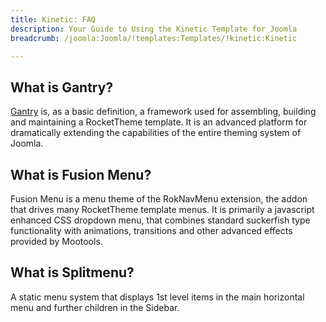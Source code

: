 ```yaml
---
title: Kinetic: FAQ
description: Your Guide to Using the Kinetic Template for Joomla
breadcrumb: /joomla:Joomla/!templates:Templates/!kinetic:Kinetic

---
```


What is Gantry?
-----
[Gantry][gantry] is, as a basic definition, a framework used for assembling, building and maintaining a RocketTheme template. It is an advanced platform for dramatically extending the capabilities of the entire theming system of Joomla.

What is Fusion Menu?
-----
Fusion Menu is a menu theme of the RokNavMenu extension, the addon that drives many RocketTheme template menus. It is primarily a javascript enhanced CSS dropdown menu, that combines standard suckerfish type functionality with animations, transitions and other advanced effects provided by Mootools.

What is Splitmenu?
-----
A static menu system that displays 1st level items in the main horizontal menu and further children in the Sidebar.

[gantry]: http://gantry-framework.org/
[features]: http://demo.rockettheme.com/joomla-Templates/kinetic/features
[font]: http://www.fontsquirrel.com/fonts/ubuntu
[forum]: http://www.rockettheme.com/forum/joomla-template-kinetic/
[dropdown]: http://demo.rockettheme.com/joomla-Templates/kinetic/features/menu-options
[splitmenu]: http://demo.rockettheme.com/joomla-Templates/kinetic/features/menu-options
[extensions]: http://demo.rockettheme.com/joomla-Templates/kinetic/features/extensions
